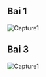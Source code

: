 ## Bai 1
![Capture1](https://user-images.githubusercontent.com/46768508/102693014-0a22d480-424a-11eb-8d51-f224d2e8a375.PNG)
## Bai 3
![Capture1](https://user-images.githubusercontent.com/46768508/102693057-4eae7000-424a-11eb-8825-5419f84bdd8a.PNG)
